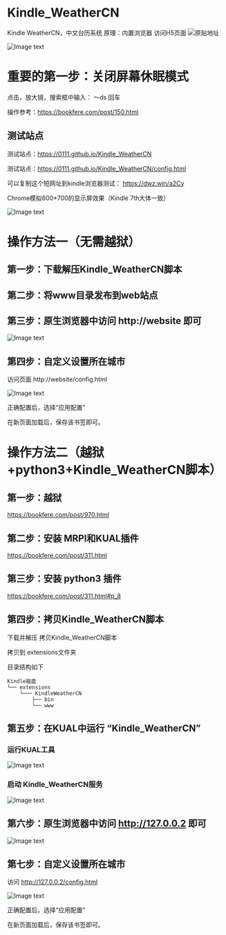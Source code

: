 # Kindle_WeatherCN
Kindle WeatherCN，中文台历系统
原理：内置浏览器 访问H5页面
![原贴地址](https://www.kura.ren/archives/%E6%8A%98%E8%85%BE%E6%97%A5%E6%9C%9F%E5%BA%9F%E7%89%A9%E5%88%A9%E7%94%A8%E6%94%B9%E9%80%A0kindle%E4%B8%BA%E5%A4%A9%E6%B0%94%E9%A2%84%E6%8A%A5%E6%97%A5%E5%8E%86)

![Image text](https://raw.githubusercontent.com/0111/Kindle_WeatherCN/main/00-JustSoso.jpg)

# 重要的第一步：关闭屏幕休眠模式
点击，放大镜，搜索框中输入： ～ds 回车

操作参考：https://bookfere.com/post/150.html

## 测试站点
测试站点：https://0111.github.io/Kindle_WeatherCN

测试站点：https://0111.github.io/Kindle_WeatherCN/config.html 

可以复制这个短网址到kindle浏览器测试： https://dwz.win/a2Cy

Chrome模拟600*700的显示屏效果（Kindle 7th大体一致）

![Image text](https://raw.githubusercontent.com/0111/Kindle_WeatherCN/main/05-Chome_WebView.png)


# 操作方法一（无需越狱）
## 第一步：下载解压Kindle_WeatherCN脚本

## 第二步：将www目录发布到web站点

## 第三步：原生浏览器中访问 http://website 即可
![Image text](https://raw.githubusercontent.com/0111/Kindle_WeatherCN/main/03-WebVist_127-0-0-2.png)

## 第四步：自定义设置所在城市 
访问页面 http://website/config.html 


![Image text](https://raw.githubusercontent.com/0111/Kindle_WeatherCN/main/04-Setting_City.png)

正确配置后，选择“应用配置”

在新页面加载后，保存该书签即可。



# 操作方法二（越狱+python3+Kindle_WeatherCN脚本）

## 第一步：越狱
https://bookfere.com/post/970.html

## 第二步：安装 MRPI和KUAL插件
https://bookfere.com/post/311.html

## 第三步：安装 python3 插件
https://bookfere.com/post/311.html#p_8

## 第四步：拷贝Kindle_WeatherCN脚本
下载并解压 拷贝Kindle_WeatherCN脚本

拷贝到 extensions文件夹

目录结构如下
```
Kindle磁盘
└── extensions
    └─── KindleWeatherCN
        ├── bin
        └── www
```        
## 第五步：在KUAL中运行 “Kindle_WeatherCN”
### 运行KUAL工具

![Image text](https://raw.githubusercontent.com/0111/Kindle_WeatherCN/main/01-Run_KUAL-Plugin.png)

### 启动 Kindle_WeatherCN服务

![Image text](https://raw.githubusercontent.com/0111/Kindle_WeatherCN/main/02-Start_KWService.png)


## 第六步：原生浏览器中访问 http://127.0.0.2 即可
![Image text](https://raw.githubusercontent.com/0111/Kindle_WeatherCN/main/03-WebVist_127-0-0-2.png)

## 第七步：自定义设置所在城市 
访问 http://127.0.0.2/config.html 

![Image text](https://raw.githubusercontent.com/0111/Kindle_WeatherCN/main/04-Setting_City.png)

正确配置后，选择“应用配置”

在新页面加载后，保存该书签即可。
